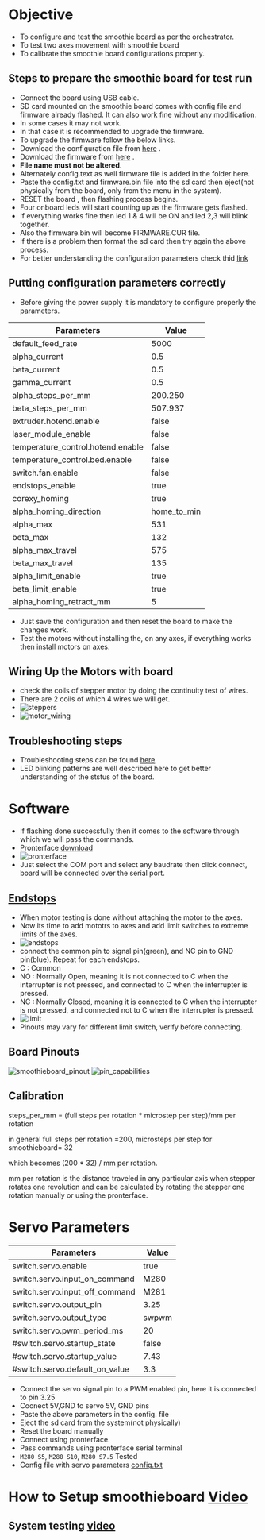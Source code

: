 # Objective 

* To configure and test the smoothie board as per the orchestrator.
* To test two axes movement with smoothie board
* To calibrate the smoothie board configurations properly.

## Steps to prepare the smoothie board for test run

* Connect the board using USB cable.
* SD card mounted on the smoothie board comes with config file and firmware already flashed. It can also work fine without any modification.
* In some cases it may not work.
* In that case it is recommended to upgrade the firmware.
* To upgrade the firmware follow the below links.
* Download the configuration file from [here](https://smoothieware.org/configuring-smoothie) .
* Download the firmware from [here](https://github.com/Smoothieware/Smoothieware/blob/edge/FirmwareBin/firmware.bin) .
* **File name must not be altered.**
* Alternately config.text as well firmware file is added in the folder here.
* Paste the config.txt and firmware.bin file into the sd card then eject(not physically from the board, only from the menu in the system).
* RESET the board , then flashing process begins.
* Four onboard leds will start counting up as the firmware gets flashed.
* If everything works fine then led 1 & 4 will be ON and led 2,3 will blink together.
* Also the firmware.bin will become FIRMWARE.CUR file.
* If there is a problem then format the sd card then try again the above process.
* For better understanding the configuration parameters check thid [link](https://smoothieware.org/configuration-options)

## Putting configuration parameters correctly
* Before giving the power supply it is mandatory to configure properly the parameters.


| Parameters | Value |
| ---- | ---- |
| default_feed_rate | 5000 |
| alpha_current     | 0.5  |
|  beta_current     |  0.5 |
|  gamma_current    |  0.5 |
|  alpha_steps_per_mm     | 200.250  |
|  beta_steps_per_mm      |  507.937 |
|  extruder.hotend.enable |  false |
|  laser_module_enable    | false  |
|  temperature_control.hotend.enable |  false |
| temperature_control.bed.enable     |  false |
| switch.fan.enable  | false  |
|  endstops_enable   | true |
| corexy_homing      | true  |
|  alpha_homing_direction | home_to_min  |
|  alpha_max |  531  |
|  beta_max  |  132 |
| alpha_max_travel   | 575 |
| beta_max_travel    | 135 |
| alpha_limit_enable | true |
| beta_limit_enable  | true |
| alpha_homing_retract_mm | 5 |

* Just save the configuration and then reset the board to make the changes work.
* Test the motors without installing the, on any axes, if everything works then install motors on axes.





## Wiring Up the Motors with board
* check the coils of stepper motor by doing the continuity test of wires.
* There are 2 coils of which 4 wires we will get.
* ![steppers](https://user-images.githubusercontent.com/86110190/158013114-ec2de02a-608c-4662-99d1-ff5d87f916a9.png)
* ![motor_wiring](https://user-images.githubusercontent.com/86110190/158013123-ae2517c7-8257-420f-8162-8395218194a8.png)

## Troubleshooting steps
* Troubleshooting steps can be found [here](https://smoothieware.org/troubleshooting)
* LED blinking patterns are well described here to get better understanding of the ststus of the board.

# Software
* If flashing done successfully then it comes to the software through which we will pass the commands.
* Pronterface [download](https://github.com/kliment/Printrun/releases/download/printrun-2.0.0rc8/pronterface-windows-x64_3.8-2.0.0rc8.zip)
* ![pronterface](https://user-images.githubusercontent.com/86110190/158013761-131b2d72-7603-4896-92b2-9434489eaf96.png)
* Just select the COM port and select any baudrate then click connect, board will be connected over the serial port.

## [Endstops](https://smoothieware.org/endstops)
* When motor testing is done without attaching the motor to the axes.
* Now its time to add mototrs to axes and add limit switches to extreme limits of the axes.
* ![endstops](https://user-images.githubusercontent.com/86110190/158014671-a67502fa-5777-4e2b-9cab-3fc07cd44212.png)
* connect the common pin to signal pin(green), and NC pin to GND pin(blue). Repeat for each endstops.
* C : Common
* NO : Normally Open, meaning it is not connected to C when the interrupter is not pressed, and connected to C when the interrupter is pressed.
* NC : Normally Closed, meaning it is connected to C when the interrupter is not pressed, and connected not to C when the interrupter is pressed.
* ![limit](https://user-images.githubusercontent.com/86110190/158015088-41de165f-31b5-4d2d-8990-de7a447d8f63.png)
* Pinouts may vary for different limit switch, verify before connecting.




## Board Pinouts

 ![smoothieboard_pinout](https://user-images.githubusercontent.com/86110190/158008764-7accd6e5-6192-4624-8ebb-2cff66955d03.png)
 ![pin_capabilities](https://user-images.githubusercontent.com/86110190/158008773-bb2deb76-e5c1-4c3e-be9c-d15b97a0d687.png)

## Calibration
steps_per_mm = (full steps per rotation * microstep per step)/mm per rotation


in general full steps per rotation =200, microsteps per step for smoothieboard= 32


which becomes (200 * 32) / mm per rotation.


mm per rotation is the distance traveled in any particular axis when stepper rotates one revolution and can be calculated by rotating the stepper one rotation manually or using the pronterface.
# Servo Parameters
| Parameters | Value |
| ---- | ---- |
| switch.servo.enable   | true |
| switch.servo.input_on_command  |   M280  |
| switch.servo.input_off_command  |   M281    |
| switch.servo.output_pin |  3.25    |
| switch.servo.output_type | swpwm    |
| switch.servo.pwm_period_ms    |  20   |
| #switch.servo.startup_state |  false  |
| #switch.servo.startup_value  |    7.43  |
| #switch.servo.default_on_value  | 3.3  |

* Connect the servo signal pin to a PWM enabled pin, here it is connected to pin 3.25
* Coonect 5V,GND to servo 5V, GND pins
* Paste the above parameters in the config. file 
* Eject the sd card from the system(not physically)
* Reset the board manually
* Connect using pronterface.
* Pass commands using pronterface serial terminal
* `M280 S5`, `M280 S10`, `M280 S7.5` Tested
* Config file with servo parameters [config.txt](https://github.com/TechnocultureResearch/Genotyper-Firmware/blob/dev/services/orchestrator/smothhie_board%20config/config.txt)

# How to Setup smoothieboard [Video](https://youtu.be/WFVUPwUXx9Q)
## System testing [video](https://youtu.be/HWVqq3cTOIQ)
